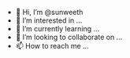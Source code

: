 - 👋 Hi, I’m @sunweeth
- 👀 I’m interested in ...
- 🌱 I’m currently learning ...
- 💞️ I’m looking to collaborate on ...
- 📫 How to reach me ...

<!---
sunweeth/sunweeth is a ✨ special ✨ repository because its `README.md` (this file) appears on your GitHub profile.
You can click the Preview link to take a look at your changes.
--->
